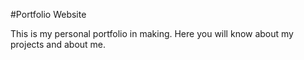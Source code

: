 #Portfolio Website

This is my personal portfolio in making.
Here you will know about my projects and about me.
